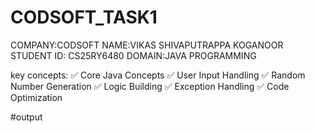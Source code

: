 # CODSOFT_TASK1
COMPANY:CODSOFT
NAME:VIKAS SHIVAPUTRAPPA KOGANOOR 
STUDENT ID: CS25RY6480
DOMAIN:JAVA PROGRAMMING

key concepts:
✅ Core Java Concepts 
✅ User Input Handling 
✅ Random Number Generation 
✅ Logic Building
✅ Exception Handling 
✅ Code Optimization

#output
